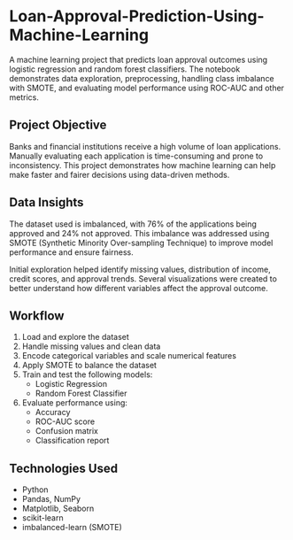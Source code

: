 # Loan-Approval-Prediction-Using-Machine-Learning
A machine learning project that predicts loan approval outcomes using logistic regression and random forest classifiers. The notebook demonstrates data exploration, preprocessing, handling class imbalance with SMOTE, and evaluating model performance using ROC-AUC and other metrics.

## Project Objective

Banks and financial institutions receive a high volume of loan applications. Manually evaluating each application is time-consuming and prone to inconsistency. This project demonstrates how machine learning can help make faster and fairer decisions using data-driven methods.

## Data Insights

The dataset used is imbalanced, with 76% of the applications being approved and 24% not approved. This imbalance was addressed using SMOTE (Synthetic Minority Over-sampling Technique) to improve model performance and ensure fairness.

Initial exploration helped identify missing values, distribution of income, credit scores, and approval trends. Several visualizations were created to better understand how different variables affect the approval outcome.

## Workflow

1. Load and explore the dataset
2. Handle missing values and clean data
3. Encode categorical variables and scale numerical features
4. Apply SMOTE to balance the dataset
5. Train and test the following models:
   - Logistic Regression
   - Random Forest Classifier
6. Evaluate performance using:
   - Accuracy
   - ROC-AUC score
   - Confusion matrix
   - Classification report

## Technologies Used

- Python
- Pandas, NumPy
- Matplotlib, Seaborn
- scikit-learn
- imbalanced-learn (SMOTE)
